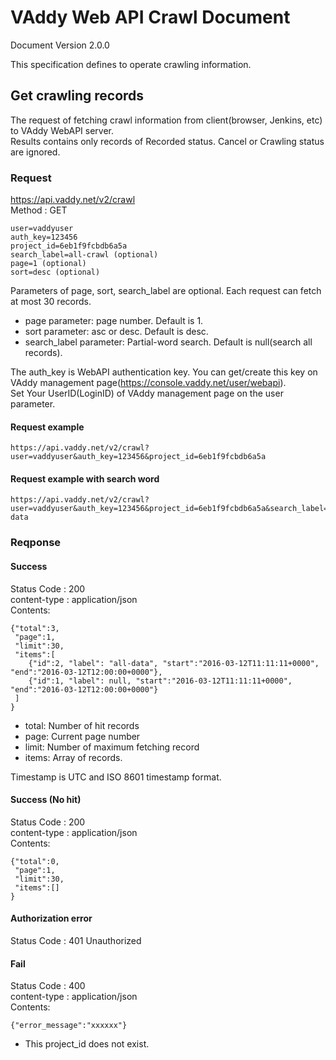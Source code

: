 VAddy Web API Crawl Document
======================

Document Version 2.0.0

This specification defines to operate crawling information.


## Get crawling records
The request of fetching crawl information from client(browser, Jenkins, etc) to VAddy WebAPI server.  
Results contains only records of Recorded status.
Cancel or Crawling status are ignored.


### Request
https://api.vaddy.net/v2/crawl  
Method : GET  

    user=vaddyuser
    auth_key=123456
    project_id=6eb1f9fcbdb6a5a
    search_label=all-crawl (optional)
    page=1 (optional)
    sort=desc (optional)

Parameters of page, sort, search_label are optional. Each request can fetch at most 30 records.  

- page parameter: page number. Default is 1.
- sort parameter: asc or desc. Default is desc.
- search_label parameter: Partial-word search. Default is null(search all records).   

The auth_key is WebAPI authentication key. You can get/create this key on VAddy management page(https://console.vaddy.net/user/webapi).  
Set Your UserID(LoginID) of VAddy management page on the user parameter.



#### Request example

    https://api.vaddy.net/v2/crawl?user=vaddyuser&auth_key=123456&project_id=6eb1f9fcbdb6a5a

#### Request example with search word

    https://api.vaddy.net/v2/crawl?user=vaddyuser&auth_key=123456&project_id=6eb1f9fcbdb6a5a&search_label=all-data


### Reqponse
#### Success
Status Code : 200  
content-type  : application/json  
Contents:

    {"total":3,
     "page":1,
     "limit":30,
     "items":[
        {"id":2, "label": "all-data", "start":"2016-03-12T11:11:11+0000", "end":"2016-03-12T12:00:00+0000"},
        {"id":1, "label": null, "start":"2016-03-12T11:11:11+0000", "end":"2016-03-12T12:00:00+0000"}
     ]
    }


- total: Number of hit records
- page:  Current page number
- limit: Number of maximum fetching record
- items: Array of records.

Timestamp is UTC and ISO 8601 timestamp format.


#### Success (No hit)
Status Code : 200  
content-type  : application/json  
Contents:

    {"total":0,
     "page":1,
     "limit":30,
     "items":[]
    }


#### Authorization error
Status Code : 401  Unauthorized  


#### Fail
Status Code : 400  
content-type  : application/json  
Contents:

    {"error_message":"xxxxxx"}

- This project_id does not exist.
